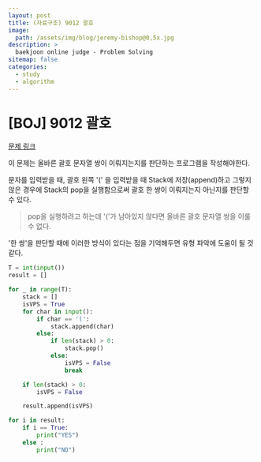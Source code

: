 ```yaml
---
layout: post
title: (자료구조) 9012 괄호
image:
  path: /assets/img/blog/jeremy-bishop@0,5x.jpg
description: >
  baekjoon online judge - Problem Solving
sitemap: false
categories:
  - study
  - algorithm
---
```


# [BOJ] 9012 괄호

[문제 링크](https://boj.kr/9012)


이 문제는 올바른 괄호 문자열 쌍이 이뤄지는지를 판단하는 프로그램을 작성해야한다.

문자를 입력받을 때, 괄호 왼쪽 '(' 을 입력받을 때 Stack에 저장(append)하고 그렇지 않은 경우에 Stack의 pop을 실행함으로써 괄호 한 쌍이 이뤄지는지 아닌지를 판단할 수 있다.
> pop을 실행하려고 하는데 '('가 남아있지 않다면 올바른 괄호 문자열 쌍을 이룰 수 없다.


'한 쌍'을 판단할 때에 이러한 방식이 있다는 점을 기억해두면 유형 파악에 도움이 될 것 같다.

```python
T = int(input())
result = []

for _ in range(T):
    stack = []
    isVPS = True
    for char in input():
        if char == '(':
            stack.append(char)
        else:
            if len(stack) > 0:
                stack.pop()
            else:
                isVPS = False
                break

    if len(stack) > 0:
        isVPS = False

    result.append(isVPS)

for i in result:
    if i == True:
        print("YES")
    else :
        print("NO")
```
